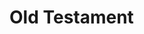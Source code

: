 # Old Testament
<!-- ## Genesis
## Exodus
## Leviticus
## Numbers
## Deuteronomy
## Joshua
## Judges
## Ruth
## 1 Samuel
## 2 Samuel
## 1 Kings
## 2 Kings
## 1 Chronicles
## 2 Chronicles
## Ezra
## Nehemiah
## Esther
## Job
## Psalms
## Proverbs
## Ecclesiastes
## Song of Solomon
## Isaiah
## Jeremiah
## Lamentations
## Ezekiel
## Daniel
## Hosea
## Joel
## Amos
## Obadiah
## Jonah
## Micah
## Nahum
## Habakkuk
## Zephaniah
## Haggai
## Zechariah
## Malachi -->
